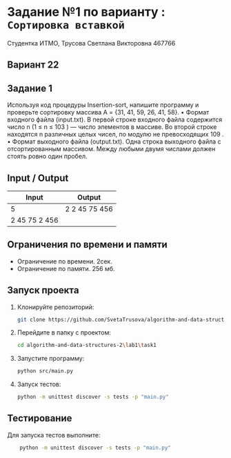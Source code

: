 # Задание №1 по варианту  : `Сортировка вставкой`
Студентка ИТМО,  Трусова Светлана Викторовна 467766

## Вариант 22

## Задание 1
Используя код процедуры Insertion-sort, напишите программу и проверьте сортировку массива A = {31, 41, 59, 26, 41, 58}.
• Формат входного файла (input.txt). В первой строке входного файла содержится число n (1 ≤ n ≤ 103
) — число элементов в массиве. Во второй
строке находятся n различных целых чисел, по модулю не превосходящих
109
.
• Формат выходного файла (output.txt). Одна строка выходного файла с
отсортированным массивом. Между любыми двумя числами должен стоять
ровно один пробел.


## Input / Output 

| Input                | Output               |
|----------------------|----------------------|
| 5                    | 2 2 45 75 456        |
| 2 45 75 2 456        |                      |


## Ограничения по времени и памяти

- Ограничение по времени. 2сек.
- Ограничение по памяти. 256 мб.


## Запуск проекта
1. Клонируйте репозиторий:
   ```bash
   git clone https://github.com/SvetaTrusova/algorithm-and-data-structures-2.git
   ```
2. Перейдите в папку с проектом:
   ```bash
   cd algorithm-and-data-structures-2\lab1\task1
   ```
3. Запустите программу:
   ```bash
   python src/main.py
   ```

4. Запуск тестов:
   ```bash
   python -m unittest discover -s tests -p "main.py"
   ```


## Тестирование
Для запуска тестов выполните:
```bash
    python -m unittest discover -s tests -p "main.py"
```